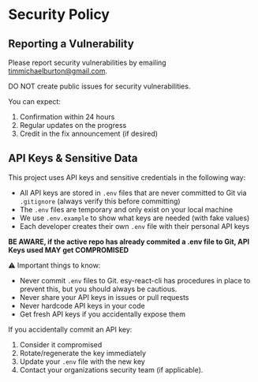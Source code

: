 # Security Policy

## Reporting a Vulnerability

Please report security vulnerabilities by emailing [timmichaelburton@gmail.com](mailto:timmichaelburton@gmail.com).

DO NOT create public issues for security vulnerabilities.

You can expect:
1. Confirmation within 24 hours
2. Regular updates on the progress
3. Credit in the fix announcement (if desired)

## API Keys & Sensitive Data

This project uses API keys and sensitive credentials in the following way:

- All API keys are stored in `.env` files that are never committed to Git via `.gitignore` (always verify this before committing)
- The `.env` files are temporary and only exist on your local machine
- We use `.env.example` to show what keys are needed (with fake values)
- Each developer creates their own `.env` file with their personal API keys

**BE AWARE, if the active repo has already commited a .env file to Git, API Keys used MAY get COMPROMISED**

⚠️ Important things to know:
- Never commit `.env` files to Git. esy-react-cli has procedures in place to prevent this, but you should always be cautious.
- Never share your API keys in issues or pull requests
- Never hardcode API keys in your code
- Get fresh API keys if you accidentally expose them

If you accidentally commit an API key:
1. Consider it compromised
2. Rotate/regenerate the key immediately
3. Update your `.env` file with the new key
4. Contact your organizations security team (if applicable).